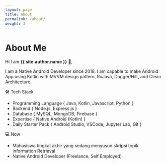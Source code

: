 ```yaml
---
layout: page
title: About
permalink: /about/
weight: 3
---
```


# **About Me**

Hi I am **{{ site.author.name }}** :wave:,<br>

I am a Native Android Developer since 2018. I am capable to make Android App using Kotlin with MVVM design pattern, RxJava, Dagger/Hilt, and Clean Architecture.

🛠 Tech Stack
- Programming Language { Java, Kotlin, Javascript, Python }
- Backend { Node.js, Express.js }
- Database { MySQL, MongoDB, Firebase }
- Expertise { Native Android (Kotlin) }
- Daily Starter Pack { Android Studio, VSCode, Jupyter Lab, Git }

💻 Now
- Mahasiswa tingkat akhir yang sedang menyusun skripsi topik Information Retrieval
- Native Android Developer (Freelance, Self Employed)

<!-- <div class="row">
{% include about/skills.html title="Programming Skills" source=site.data.programming-skills %}
{% include about/skills.html title="Other Skills" source=site.data.other-skills %}
</div>

<div class="row">
{% include about/timeline.html %}
</div> -->